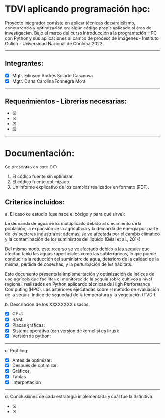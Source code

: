 # TDVI aplicando programación hpc:

Proyecto integrador consiste en aplicar técnicas de paralelismo, concurrencia y optimización en: algún código propio aplicado al área de investigación. 
Bajo el marco del curso Introducción a la programación HPC con Python y sus aplicaciones al campo de proceso de imágenes - Instituto Gulich - Universidad Nacional de Córdoba 2022. 

----   

## Integrantes:

  - [x] Mgtr. Edinson Andrés Solarte Casanova
  - [x] Mgtr. Diana Carolina Fonnegra Mora
  
----   

## **Requerimientos - Librerías necesarias**:
   - [x] 
   - [x] 
   - [x] 
   - [x] 

----  

# Documentación:

Se presentan en este GIT:
1. El código fuente sin optimizar.
2. El código fuente optimizado.
3. Un informe explicativo de los cambios realizados en formato (PDF).


## Criterios incluidos:

a. El caso de estudio (que hace el código y para qué sirve):

La demanda de agua se ha multiplicado debido al crecimiento de la población, la expansión de la agricultura y la demanda de energía por parte de los sectores industriales; además, se ve afectada por el cambio climático y la contaminación de los suministros del liquido (Belal et al., 2014).

Del mismo modo, este recurso se ve afectado debido a las sequías que afectan tanto las aguas superficiales como las subterráneas, lo que puede conducir a la reducción del suministro de agua, deterioro de la calidad de la misma, pérdida de cosechas, y la perturbación de los hábitats.

Este documento presenta la implementación y optimización de índices de uso agrícola que facilitan el monitoreo de la sequía sobre cultivos a nivel regional, realizados en Python aplicando técnicas de High Performance Computing (HPC). Las anteriores ejecutadas sobre el método de evaluación de la sequía:  índice de sequedad de la temperatura y la vegetación (TVDI).


b. Descripción de los XXXXXXXX usados:
   - [x] CPU:
   - [x] RAM:
   - [x] Placas graficas:
   - [x] Sistema operativo (con version de kernel si es linux):
   - [x] Versión de python:

----

c. Profiling:
   - [x] Antes de optimizar:
   - [x] Después de optimizar:
   - [x] Gráficos, 
   - [x] Tablas 
   - [x] Interpretación

----

d. Conclusiones de cada estrategia implementada y cuál fue la definitiva.

   - [x] 
   - [x] 
  
